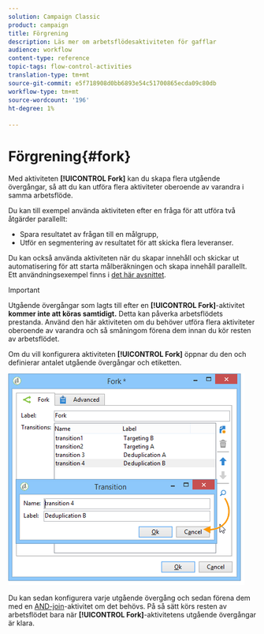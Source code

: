 ```yaml
---
solution: Campaign Classic
product: campaign
title: Förgrening
description: Läs mer om arbetsflödesaktiviteten för gafflar
audience: workflow
content-type: reference
topic-tags: flow-control-activities
translation-type: tm+mt
source-git-commit: e5f718908d0bb6893e54c51700865ecda09c80db
workflow-type: tm+mt
source-wordcount: '196'
ht-degree: 1%

---
```



# Förgrening{#fork}

Med aktiviteten **[!UICONTROL Fork]** kan du skapa flera utgående övergångar, så att du kan utföra flera aktiviteter oberoende av varandra i samma arbetsflöde.

Du kan till exempel använda aktiviteten efter en fråga för att utföra två åtgärder parallellt:

* Spara resultatet av frågan till en målgrupp,
* Utför en segmentering av resultatet för att skicka flera leveranser.

Du kan också använda aktiviteten när du skapar innehåll och skickar ut automatisering för att starta målberäkningen och skapa innehåll parallellt. Ett användningsexempel finns i [det här avsnittet](../../delivery/using/automating-via-workflows.md#creating-the-delivery-and-its-content).

>[!IMPORTANT]
>
>Utgående övergångar som lagts till efter en **[!UICONTROL Fork]**-aktivitet **kommer inte att köras samtidigt.** Detta kan påverka arbetsflödets prestanda. Använd den här aktiviteten om du behöver utföra flera aktiviteter oberoende av varandra och så småningom förena dem innan du kör resten av arbetsflödet.

Om du vill konfigurera aktiviteten **[!UICONTROL Fork]** öppnar du den och definierar antalet utgående övergångar och etiketten.

![](assets/s_user_segmentation_fork.png)

Du kan sedan konfigurera varje utgående övergång och sedan förena dem med en [AND-join](../../workflow/using/and-join.md)-aktivitet om det behövs. På så sätt körs resten av arbetsflödet bara när **[!UICONTROL Fork]**-aktivitetens utgående övergångar är klara.

